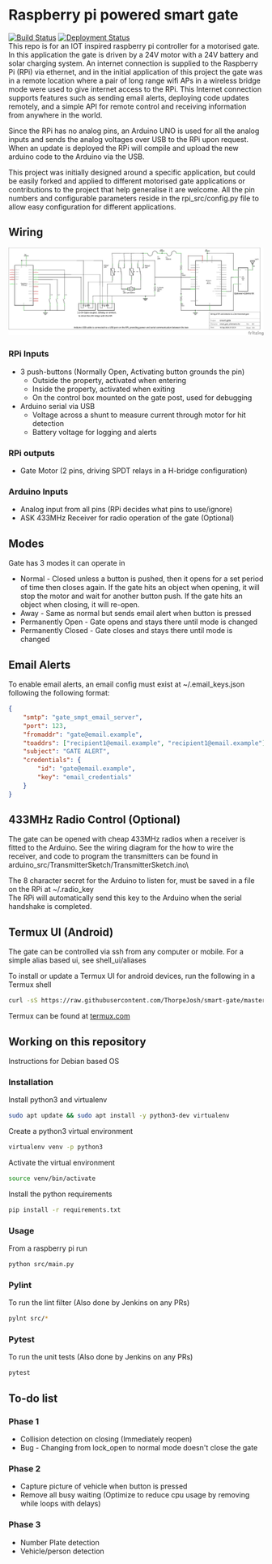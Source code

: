 # Raspberry pi powered smart gate
[![Build Status](http://jenkins.thorpe.engineering:8080/buildStatus/icon?job=smart_gate%2Fmaster&subject=build%20status)](http://jenkins.thorpe.engineering:8080/job/smart_gate/job/master/) 
[![Deployment Status](http://jenkins.thorpe.engineering:8080/buildStatus/icon?job=smart-gate-deploy&subject=deployment%20status)](http://jenkins.thorpe.engineering:8080/job/smart-gate-deploy/)  
This repo is for an IOT inspired raspberry pi controller for a motorised gate.  
In this application the gate is driven by a 24V motor with a 24V battery and solar charging system. 
An internet connection is supplied to the Raspberry Pi (RPi) via ethernet, and in the initial application of this project the gate was in a remote location where a pair of long range wifi APs in a wireless bridge mode were used to give internet access to the RPi. 
This Internet connection supports features such as sending email alerts, deploying code updates remotely, and a simple API for remote control and receiving information from anywhere in the world.

Since the RPi has no analog pins, an Arduino UNO is used for all the analog inputs and sends the analog voltages over USB to the RPi upon request.
When an update is deployed the RPi will compile and upload the new arduino code to the Arduino via the USB.

This project was initially designed around a specific application, but could be easily forked and applied to different motorised gate applications or contributions to the project that help generalise it are welcome.
All the pin numbers and configurable parameters reside in the rpi_src/config.py file to allow easy configuration for different applications.

## Wiring
![Screenshot](https://github.com/ThorpeJosh/smart-gate/blob/master/reference/smart_gate_schematics.png?raw=true)

### RPi Inputs
* 3 push-buttons (Normally Open, Activating button grounds the pin)
  * Outside the property, activated when entering
  * Inside the property, activated when exiting
  * On the control box mounted on the gate post, used for debugging
* Arduino serial via USB
  * Voltage across a shunt to measure current through motor for hit detection
  * Battery voltage for logging and alerts

### RPi outputs
* Gate Motor (2 pins, driving SPDT relays in a H-bridge configuration)

### Arduino Inputs
* Analog input from all pins (RPi decides what pins to use/ignore)
* ASK 433MHz Receiver for radio operation of the gate (Optional)

## Modes
Gate has 3 modes it can operate in
  * Normal - Closed unless a button is pushed, then it opens for a set period of time then closes again.
    If the gate hits an object when opening, it will stop the motor and wait for another button push.
    If the gate hits an object when closing, it will re-open.
  * Away - Same as normal but sends email alert when button is pressed
  * Permanently Open - Gate opens and stays there until mode is changed
  * Permanently Closed - Gate closes and stays there until mode is changed

## Email Alerts
To enable email alerts, an email config must exist at ~/.email_keys.json following the following format:
```json
{
    "smtp": "gate_smpt_email_server",
    "port": 123,
    "fromaddr": "gate@email.example",
    "toaddrs": ["recipient1@email.example", "recipient1@email.example"],
    "subject": "GATE ALERT",
    "credentials": {
        "id": "gate@email.example",
        "key": "email_credentials"
    }
}
```

## 433MHz Radio Control (Optional)
The gate can be opened with cheap 433MHz radios when a receiver is fitted to the Arduino. See the wiring diagram for the how to wire the receiver, and code to program the transmitters can be found in arduino_src/TransmitterSketch/TransmitterSketch.ino\

The 8 character secret for the Arduino to listen for, must be saved in a file on the RPi at ~/.radio_key\
The RPi will automatically send this key to the Arduino when the serial handshake is completed.

## Termux UI (Android)
The gate can be controlled via ssh from any computer or mobile. For a simple alias based ui, see shell_ui/aliases  

To install or update a Termux UI for android devices, run the following in a Termux shell
```bash
curl -sS https://raw.githubusercontent.com/ThorpeJosh/smart-gate/master/shell_ui/install_ui_termux.sh | bash
```
Termux can be found at [termux.com](https://termux.com/)

## Working on this repository
Instructions for Debian based OS
### Installation
Install python3 and virtualenv
```bash
sudo apt update && sudo apt install -y python3-dev virtualenv
```

Create a python3 virtual environment
```bash
virtualenv venv -p python3
```

Activate the virtual environment
```bash
source venv/bin/activate
```

Install the python requirements
```bash
pip install -r requirements.txt
```

### Usage
From a raspberry pi run
```bash
python src/main.py
```

### Pylint
To run the lint filter (Also done by Jenkins on any PRs)
```bash
pylnt src/*
```

### Pytest
To run the unit tests (Also done by Jenkins on any PRs)
```bash
pytest
```

## To-do list
### Phase 1
* Collision detection on closing (Immediately reopen)
* Bug - Changing from lock_open to normal mode doesn't close the gate

### Phase 2
* Capture picture of vehicle when button is pressed
* Remove all busy waiting (Optimize to reduce cpu usage by removing while loops with delays)

### Phase 3
* Number Plate detection
* Vehicle/person detection
